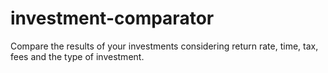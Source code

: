 # investment-comparator
Compare the results of your investments considering return rate, time, tax, fees and the type of investment.
